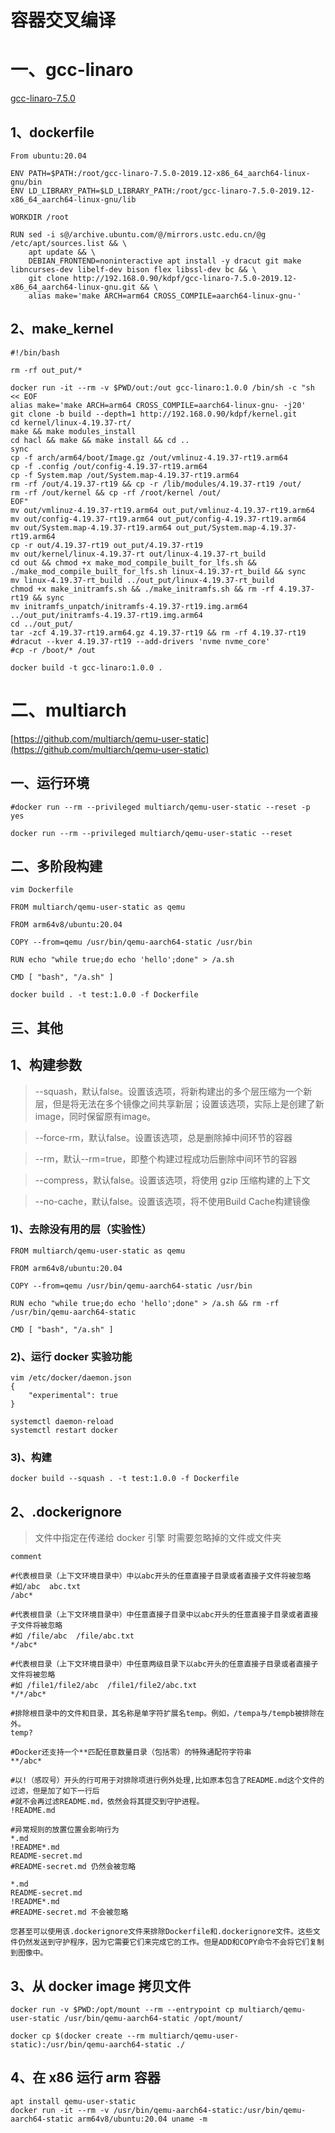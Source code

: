 # 容器交叉编译

# 一、gcc-linaro

[gcc-linaro-7.5.0](https://releases.linaro.org/components/toolchain/binaries/7.5-2019.12/aarch64-linux-gnu/gcc-linaro-7.5.0-2019.12-x86_64_aarch64-linux-gnu.tar.xz)

## 1、dockerfile

```
From ubuntu:20.04

ENV PATH=$PATH:/root/gcc-linaro-7.5.0-2019.12-x86_64_aarch64-linux-gnu/bin
ENV LD_LIBRARY_PATH=$LD_LIBRARY_PATH:/root/gcc-linaro-7.5.0-2019.12-x86_64_aarch64-linux-gnu/lib

WORKDIR /root

RUN sed -i s@/archive.ubuntu.com/@/mirrors.ustc.edu.cn/@g /etc/apt/sources.list && \
    apt update && \
    DEBIAN_FRONTEND=noninteractive apt install -y dracut git make libncurses-dev libelf-dev bison flex libssl-dev bc && \
    git clone http://192.168.0.90/kdpf/gcc-linaro-7.5.0-2019.12-x86_64_aarch64-linux-gnu.git && \
    alias make='make ARCH=arm64 CROSS_COMPILE=aarch64-linux-gnu-'
```

## 2、make_kernel

```
#!/bin/bash

rm -rf out_put/*

docker run -it --rm -v $PWD/out:/out gcc-linaro:1.0.0 /bin/sh -c "sh << EOF
alias make='make ARCH=arm64 CROSS_COMPILE=aarch64-linux-gnu- -j20'
git clone -b build --depth=1 http://192.168.0.90/kdpf/kernel.git
cd kernel/linux-4.19.37-rt/
make && make modules_install
cd hacl && make && make install && cd ..
sync
cp -f arch/arm64/boot/Image.gz /out/vmlinuz-4.19.37-rt19.arm64
cp -f .config /out/config-4.19.37-rt19.arm64
cp -f System.map /out/System.map-4.19.37-rt19.arm64
rm -rf /out/4.19.37-rt19 && cp -r /lib/modules/4.19.37-rt19 /out/
rm -rf /out/kernel && cp -rf /root/kernel /out/
EOF"
mv out/vmlinuz-4.19.37-rt19.arm64 out_put/vmlinuz-4.19.37-rt19.arm64
mv out/config-4.19.37-rt19.arm64 out_put/config-4.19.37-rt19.arm64
mv out/System.map-4.19.37-rt19.arm64 out_put/System.map-4.19.37-rt19.arm64
cp -r out/4.19.37-rt19 out_put/4.19.37-rt19
mv out/kernel/linux-4.19.37-rt out/linux-4.19.37-rt_build
cd out && chmod +x make_mod_compile_built_for_lfs.sh && ./make_mod_compile_built_for_lfs.sh linux-4.19.37-rt_build && sync
mv linux-4.19.37-rt_build ../out_put/linux-4.19.37-rt_build
chmod +x make_initramfs.sh && ./make_initramfs.sh && rm -rf 4.19.37-rt19 && sync
mv initramfs_unpatch/initramfs-4.19.37-rt19.img.arm64 ../out_put/initramfs-4.19.37-rt19.img.arm64
cd ../out_put/
tar -zcf 4.19.37-rt19.arm64.gz 4.19.37-rt19 && rm -rf 4.19.37-rt19
#dracut --kver 4.19.37-rt19 --add-drivers 'nvme nvme_core'
#cp -r /boot/* /out
```

```
docker build -t gcc-linaro:1.0.0 .
```

# 二、multiarch

[https://github.com/multiarch/qemu-user-static](https://github.com/multiarch/qemu-user-static)

## 一、运行环境

```
#docker run --rm --privileged multiarch/qemu-user-static --reset -p yes

docker run --rm --privileged multiarch/qemu-user-static --reset
```

## 二、多阶段构建

```
vim Dockerfile

FROM multiarch/qemu-user-static as qemu

FROM arm64v8/ubuntu:20.04

COPY --from=qemu /usr/bin/qemu-aarch64-static /usr/bin

RUN echo "while true;do echo 'hello';done" > /a.sh

CMD [ "bash", "/a.sh" ]
```

```
docker build . -t test:1.0.0 -f Dockerfile
```

## 三、其他

## 1、构建参数

> --squash，默认false。设置该选项，将新构建出的多个层压缩为一个新层，但是将无法在多个镜像之间共享新层；设置该选项，实际上是创建了新image，同时保留原有image。

> --force-rm，默认false。设置该选项，总是删除掉中间环节的容器

> --rm，默认--rm=true，即整个构建过程成功后删除中间环节的容器

> --compress，默认false。设置该选项，将使用 gzip 压缩构建的上下文

> --no-cache，默认false。设置该选项，将不使用Build Cache构建镜像

### 1)、去除没有用的层（实验性）

```
FROM multiarch/qemu-user-static as qemu

FROM arm64v8/ubuntu:20.04

COPY --from=qemu /usr/bin/qemu-aarch64-static /usr/bin

RUN echo "while true;do echo 'hello';done" > /a.sh && rm -rf /usr/bin/qemu-aarch64-static

CMD [ "bash", "/a.sh" ]
```

### 2)、运行 docker 实验功能

```
vim /etc/docker/daemon.json
{
    "experimental": true
}

systemctl daemon-reload
systemctl restart docker
```

### 3)、构建

```
docker build --squash . -t test:1.0.0 -f Dockerfile
```

## 2、.dockerignore

> 文件中指定在传递给 docker 引擎 时需要忽略掉的文件或文件夹

```
comment

#代表根目录（上下文环境目录中）中以abc开头的任意直接子目录或者直接子文件将被忽略
#如/abc  abc.txt
/abc*

#代表根目录（上下文环境目录中）中任意直接子目录中以abc开头的任意直接子目录或者直接子文件将被忽略
#如 /file/abc  /file/abc.txt
*/abc*

#代表根目录（上下文环境目录中）中任意两级目录下以abc开头的任意直接子目录或者直接子文件将被忽略
#如 /file1/file2/abc  /file1/file2/abc.txt
*/*/abc*

#排除根目录中的文件和目录，其名称是单字符扩展名temp。例如，/tempa与/tempb被排除在外。
temp?	

#Docker还支持一个**匹配任意数量目录（包括零）的特殊通配符字符串
**/abc*

#以!（感叹号）开头的行可用于对排除项进行例外处理,比如原本包含了README.md这个文件的过滤，但是加了如下一行后
#就不会再过滤README.md，依然会将其提交到守护进程。
!README.md

#异常规则的放置位置会影响行为
*.md
!README*.md
README-secret.md
#README-secret.md 仍然会被忽略
	
*.md
README-secret.md
!README*.md
#README-secret.md 不会被忽略

您甚至可以使用该.dockerignore文件来排除Dockerfile和.dockerignore文件。这些文件仍然发送到守护程序，因为它需要它们来完成它的工作。但是ADD和COPY命令不会将它们复制到图像中。
```

## 3、从 docker image 拷贝文件

```
docker run -v $PWD:/opt/mount --rm --entrypoint cp multiarch/qemu-user-static /usr/bin/qemu-aarch64-static /opt/mount/
```

```
docker cp $(docker create --rm multiarch/qemu-user-static):/usr/bin/qemu-aarch64-static ./
```

## 4、在 x86 运行 arm 容器

```
apt install qemu-user-static
docker run -it --rm -v /usr/bin/qemu-aarch64-static:/usr/bin/qemu-aarch64-static arm64v8/ubuntu:20.04 uname -m
```

